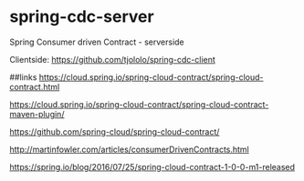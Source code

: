 # spring-cdc-server
Spring Consumer driven Contract - serverside

Clientside: https://github.com/tjololo/spring-cdc-client

##links
https://cloud.spring.io/spring-cloud-contract/spring-cloud-contract.html

https://cloud.spring.io/spring-cloud-contract/spring-cloud-contract-maven-plugin/

https://github.com/spring-cloud/spring-cloud-contract/

http://martinfowler.com/articles/consumerDrivenContracts.html

https://spring.io/blog/2016/07/25/spring-cloud-contract-1-0-0-m1-released
